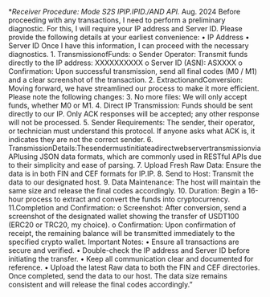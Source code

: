 **Receiver Procedure: Mode S2S  IPIP.IPID./AND API.*                                                                       Aug. 2024
Before proceeding with any transactions, I need to perform a preliminary diagnostic. For this, I will require your IP address and Server ID.
Please provide the following details at your earliest convenience:
• IP Address
• Server ID
Once I have this information, I can proceed with the necessary diagnostics. 1. TransmissionofFunds:
o Sender Operator: Transmit funds directly to the IP address: XXXXXXXXXX
o Server ID (ASN): ASXXXX
o Confirmation: Upon successful transmission, send all final codes (M0 / M1) and a clear
screenshot of the transaction. 2. ExtractionandConversion:
Moving forward, we have streamlined our process to make it more efficient. Please note the following changes:
3. No more files: We will only accept funds, whether M0 or M1.
4. Direct IP Transmission: Funds should be sent directly to our IP. Only ACK responses will be
accepted; any other response will not be processed.
5. Sender Requirements: The sender, their operator, or technician must understand this protocol.
If anyone asks what ACK is, it indicates they are not the correct sender.
6. TransmissionDetails:ThesendermustinitiateadirectwebservertransmissionviaAPIusing
JSON data formats, which are commonly used in RESTful APIs due to their simplicity and ease
of parsing.
7. Upload Fresh Raw Data: Ensure the data is in both FIN and CEF formats for IP.IP.
8. Send to Host: Transmit the data to our designated host.
9. Data Maintenance: The host will maintain the same size and release the final codes
accordingly.
10. Duration: Begin a 16-hour process to extract and convert the funds into cryptocurrency. 11.Completion and Confirmation:
o Screenshot: After conversion, send a screenshot of the designated wallet showing the transfer of USDT100 (ERC20 or TRC20, my choice).
o Confirmation: Upon confirmation of receipt, the remaining balance will be transmitted immediately to the specified crypto wallet.
Important Notes:
 • Ensure all transactions are secure and verified.
• Double-check the IP address and Server ID before initiating the transfer.
• Keep all communication clear and documented for reference.
• Upload the latest Raw data to both the FIN and CEF directories. Once completed, send the data
to our host. The data size remains consistent and will release the final codes accordingly.”